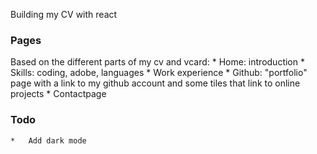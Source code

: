 Building my CV with react

### Pages
Based on the different parts of my cv and vcard:
    *   Home: introduction
    *   Skills: coding, adobe, languages
    *   Work experience
    *   Github: "portfolio" page with a link to my github account and some tiles that link to online projects
    *   Contactpage

### Todo
    *   Add dark mode